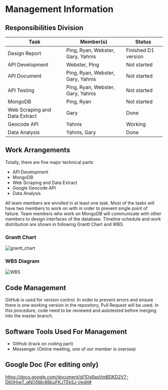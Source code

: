 # Management Information

## Responsibilities Division

| Task     | Member(s)     | Status |
| -------- | ------------- | ------- |
| Design Report | Ping, Ryan, Webster, Gary, Yahnis | Finished D1 version |
| API Development | Webster, Ping | Not started |
| API Document    | Ping, Ryan, Webster, Gary, Yahnis | Not started |
| API Testing     | Ping, Ryan, Webster, Gary, Yahnis | Not started |
| MongoDB | Ping, Ryan | Not started |
| Web Scraping and Data Extract | Gary | Done |
| Geocode API | Yahnis | Working |
| Data Analysis | Yahnis, Gary | Done |

## Work Arrangements
Totally, there are five major technical parts
+ API Development
+ MongoDB
+ Web Scraping and Data Extract
+ Google Geocode API
+ Data Analysis 

All team members are enrolled in at least one task. Most of the tasks will have two members to work on with in order to prevent single point of failure. Team members who work on MongoDB will communicate with other members to design interfaces of the database. Timeline schedule and work distribution are shown in following Grantt Chart and WBS.

### Grantt Chart
![grantt_chart](https://user-images.githubusercontent.com/40462331/75735846-9d7c2f00-5d36-11ea-8627-cb315fe7fe6b.png)

### WBS Diagram
![WBS](https://user-images.githubusercontent.com/40462331/75743393-d07ced80-5d4b-11ea-98ba-2489c85ba95b.png)

## Code Management
GitHub is used for version control. In order to prevent errors and ensure there is one working version in the repository, Pull Request will be used. In this procedure, code need to be reviewed and autotested before merging into the master branch.

## Software Tools Used For Management
+ GitHub (track on coding part)
+ Messenger (Online meeting, one of our member is oversea)

## Google Doc (For editing only)
https://docs.google.com/document/d/1Os6aoVmBDKD2V7-D60HiwT_gNO5Mc8BbuFKJTEk5J-I/edit#
